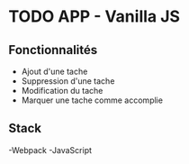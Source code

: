 # TODO APP - Vanilla JS

## Fonctionnalités
- Ajout d'une tache
- Suppression d'une tache
- Modification du tache
- Marquer une tache comme accomplie

## Stack
-Webpack
-JavaScript

